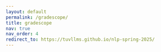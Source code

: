 ```yaml
---
layout: default
permalink: /gradescope/
title: gradescope
nav: true
nav_order: 4
redirect_to: https://tuvllms.github.io/nlp-spring-2025/
---
```

